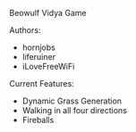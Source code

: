 Beowulf Vidya Game

Authors:
* hornjobs
* liferuiner
* iLoveFreeWiFi

Current Features:
* Dynamic Grass Generation
* Walking in all four directions
* Fireballs